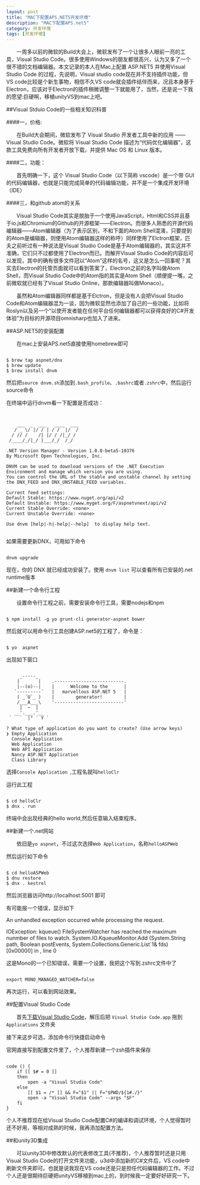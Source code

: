 ```yaml
---
layout: post
title: "MAC下配置APS.NET5开发环境"
description: "MAC下配置APS.net5"
category: 开发环境
tags: [开发环境]
---
```


&#160; &#160; &#160; &#160;一周多以前的微软的Build大会上，微软发布了一个让很多人眼前一亮的工具，Visual Studio Code。很多使用Windows的朋友都很高兴，认为又多了一个很不错的文档编辑器。本文记录的本人在Mac上配置 ASP.NET5 并使用Visual Studio Code 的过程，先说明，Visual studio code现在并不支持插件功能，但VS code比较是个新生事物，相信不久VS code就会插件结伴而来，况且本身基于Electron，应该对于Electron的插件稍微调整一下就能用了，当然，还是说一下我的愿望:巨硬啊，移植unityVS到mac上吧。
<!-- more -->

##Visual Stduio Code的一些相关知识科普

####一，价格:

&#160; &#160; &#160; &#160;在Build大会期间，微软发布了 Visual Studio 开发者工具中新的应用 —— Visual Studio Code。微软将 Visual Studio Code 描述为“代码优化编辑器”，这款工具免费向所有开发者开放下载，并提供 Mac OS 和 Linux 版本。

####二，功能：

&#160; &#160; &#160; &#160;首先明确一下，这个 Visual Studio Code（以下简称 vscode）是一个带 GUI 的代码编辑器，也就是只能完成简单的代码编辑功能，并不是一个集成开发环境（IDE）

####三，和github atom的关系

&#160; &#160; &#160; &#160;Visual Studio Code其实是脱胎于一个使用JavaScript，Html和CSS并且基于io.js和Chromium的Github的开源框架——Electron。而很多人熟悉的开源代码编辑器——Atom编辑器（为了表示区别，不和下面的Atom Shell混淆，只要提到的Atom是编辑器，则使用Atom编辑器这样的称呼）同样使用了Elctron框架，匹夫之前听过有一种说法是Visual Studio Code是基于Atom编辑器的，其实这并不准确，它们只不过都使用了Electron而已。而解开Visual Studio Code的内容后可以发现，其中的确有很多文件冠以“Atom”这样的名号，这又是怎么一回事呢？其实去Electron的托管页面就可以看到答案了，Electron之前的名字叫做Atom Shell，而Visual Studio Code中的Atom指的其实是Atom Shell（顺便提一嘴，之前微软就已经有了Visual Studio Online，那款编辑器叫做Monaco）。

&#160; &#160; &#160; &#160;虽然和Atom编辑器同样都是基于Elctron，但是没有人会把Visual Studio Code和Atom编辑器混为一谈，因为微软显然也添加了自己的一些功能，比如将Roslyn以及另一个“以使开发者能在任何平台任何编辑器都可以获得良好的C#开发体验”为目标的开源项目omnisharp也加入了进来。

##ASP.NET5的安装配置

&#160; &#160; &#160; &#160;在mac上安装APS.net5直接使用homebrew即可

<pre><code>
$ brew tap aspnet/dnx    
$ brew update    
$ brew install dnvm
</code></pre>

然后把`source dnvm.sh`添加到`.bash_profile`、`.bashrc`或者`.zshrc`中，然后运行source命令

在终端中运行dnvm看一下配置是否成功：

<pre><code>

    ___  _  ___   ____  ___
   / _ \/ |/ / | / /  |/  /
  / // /    /| |/ / /|_/ / 
 /____/_/|_/ |___/_/  /_/  

.NET Version Manager - Version 1.0.0-beta5-10376
By Microsoft Open Technologies, Inc.

DNVM can be used to download versions of the .NET Execution Environment and manage which version you are using.
You can control the URL of the stable and unstable channel by setting the DNX_FEED and DNX_UNSTABLE_FEED variables.

Current feed settings:
Default Stable: https://www.nuget.org/api/v2
Default Unstable: https://www.myget.org/F/aspnetvnext/api/v2
Current Stable Override: &ltnone>
Current Unstable Override: &ltnone>

Use dnvm [help|-h|-help|--help]  to display help text.

</code></pre>


如果需要更新DNX，可用如下命令

<pre><code>
dnvm upgrade
</code></pre>

现在，你的 DNX 就已经成功安装了。使用 `dnvm list` 可以查看所有已安装的.net runtime版本

##新建一个命令行工程

&#160; &#160; &#160; &#160;设置命令行工程之前，需要安装命令行工具，需要nodejs和npm

<pre><code>
$ npm install -g yo grunt-cli generator-aspnet bower
</code></pre>

然后就可以用命令行工具创建ASP.net5的工程了，命令是：

<pre><code>
$ yo  aspnet
</code></pre>

出现如下窗口

<pre><code>
     _-----_
    |       |    .--------------------------.
    |--(o)--|    |      Welcome to the      |
   `---------´   |   marvellous ASP.NET 5   |
    ( _´U`_ )    |        generator!        |
    /___A___\    '--------------------------'
     |  ~  |     
   __'.___.'__   
 ´   `  |° ´ Y ` 

? What type of application do you want to create? (Use arrow keys)
❯ Empty Application 
  Console Application 
  Web Application 
  Web API Application 
  Nancy ASP.NET Application 
  Class Library 
</code></pre>

选择`Console Application `,工程名就叫`helloClr`



运行此工程

<pre><code>
$ cd helloClr
$ dnx . run
</code></pre>

终端中会出现经典的hello world,然后任意输入结束程序。

##新建一个.net网站

&#160; &#160; &#160; &#160;依旧是`yo aspnet`，不过这次选择`Web Application`，名称`helloASPWeb`

然后运行如下命令

<pre><code>
$ cd helloASPWeb
$ dnu restore
$ dnx . kestrel
</code></pre>

然后浏览器访问http://localhost:5001 即可

有可能报一个错误，显示如下

An unhandled exception occurred while processing the request.

IOException: kqueue() FileSystemWatcher has reached the maximum nunmber of files to watch.
System.IO.KqueueMonitor.Add (System.String path, Boolean postEvents, System.Collections.Generic.List`1& fds) [0x00000] in <filename unknown>, line 0

这是Mono的一个已知错误，需要一个设置，我把这个写到.zshrc文件中了

<pre><code>
export MONO_MANAGED_WATCHER=false
</code></pre>

再次运行，可以看到网站效果。

##配置Visual Studio Code

&#160; &#160; &#160; &#160;首先[下载Visual Studio Code](https://code.visualstudio.com/)，解压后把 `Visual Studio Code.app` 拖到 `Applications` 文件夹

接下来这步可选，添加命令行快捷启动命令

官网直接写到配置文件里了，个人推荐新建一个zsh插件来保存

<pre><code>
code () {
    if [[ $# = 0 ]]
    then
        open -a "Visual Studio Code"
    else
        [[ $1 = /* ]] && F="$1" || F="$PWD/${1#./}"
        open -a "Visual Studio Code" --args "$F"
    fi
}
</code></pre>

个人不推荐现在给Visual Studio Code配置C#的编译和调试环境，个人觉得暂时还不好用，等相对成熟的时候，我再添加配置方法。

##和unity3D集成

&#160; &#160; &#160; &#160;可以unity3D中修改默认的代表修改工具(不推荐)，个人推荐暂时还是只用Visual Studio Code的打开文件夹功能，u3d中添加新的C#文件后，VS code中刷新文件夹即可。也就是说我现在VS code还是只是担任代码编辑器的工作。不过个人还是很期待巨硬把unityVS移植到mac上的，到时候我一定要好好研究一下。